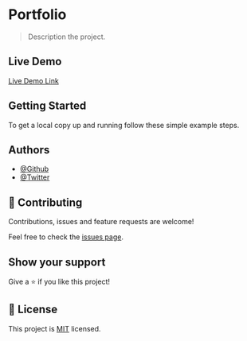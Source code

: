 # Portfolio

> Description the project.



## Live Demo 

[Live Demo Link](https://nevillionaire.github.io/portfolio)


## Getting Started
To get a local copy up and running follow these simple example steps.


## Authors

- [@Github](https://github.com/nevillionaire)
- [@Twitter](https://twitter.com/nevillionaire)

## 🤝 Contributing

Contributions, issues and feature requests are welcome!

Feel free to check the [issues page](../../issues/).

## Show your support

Give a ⭐️ if you like this project!

## 📝 License

This project is [MIT](./LICENSE) licensed.